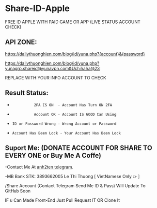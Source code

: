 # Share-ID-Apple
FREE ID APPLE WITH PAID GAME OR APP (LIVE STATUS ACCOUNT CHECK)

## API ZONE:
https://dailythuonghien.com/blog/id/yuna.php?{account}&{password}


https://dailythuonghien.com/blog/id/yuna.php?yunagrp.shareid@yunavpn.com&Uchihaha@23

REPLACE WITH YOUR INFO ACCOUNT TO CHECK

## Result Status:
-               2FA IS ON  - Account Has Turn ON 2FA
-               Account OK - Account IS GOOD Can Using
-     ID or Password Wrong - Wrong Account or Password
-     Account Has Been Lock - Your Account Has Been Lock

## Suport Me: (DONATE ACCOUNT FOR SHARE TO EVERY ONE or Buy Me A Coffe)

-Contact Me At [anh2ten telegram](https://t.me/Anh2Ten).

-MB Bank STK: 3893662005 Le Thi Thuong [ VietNamese Only :> ]

/Share Account (Contact Telegram Send Me ID & Pass) Will Update To GitHub Soon

IF u Can Made Front-End Just Pull Request IT OR Clone It
